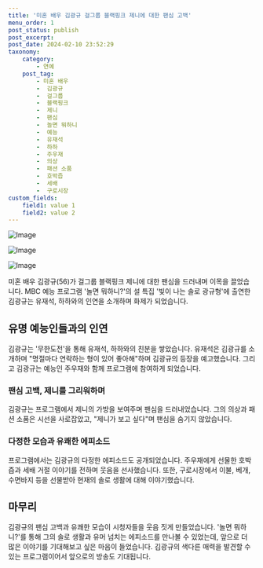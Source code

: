 ```yaml
---
title: '미혼 배우 김광규 걸그룹 블랙핑크 제니에 대한 팬심 고백'
menu_order: 1
post_status: publish
post_excerpt: 
post_date: 2024-02-10 23:52:29
taxonomy:
    category:
        - 연예
    post_tag:
        - 미혼 배우
        -  김광규
        -  걸그룹
        -  블랙핑크
        -  제니
        -  팬심
        -  놀면 뭐하니
        -  예능
        -  유재석
        -  하하
        -  주우재
        -  의상
        -  패션 소품
        -  호박즙
        -  세배
        -  구로시장
custom_fields:
    field1: value 1
    field2: value 2
---
```


![Image](https://mimgnews.pstatic.net/image/109/2024/02/10/0005016025_001_20240210195805377.png?type=w540)

![Image](https://ssl.pstatic.net/mimgnews/image/109/2024/02/10/0005016025_002_20240210195805418.jpg?type=w540)

![Image](https://mimgnews.pstatic.net/image/109/2024/02/10/0005016025_003_20240210195805441.jpg?type=w540)

미혼 배우 김광규(56)가 걸그룹 블랙핑크 제니에 대한 팬심을 드러내며 이목을 끌었습니다. MBC 예능 프로그램 '놀면 뭐하니?'의 설 특집 '빛이 나는 솔로 광규형'에 출연한 김광규는 유재석, 하하와의 인연을 소개하며 화제가 되었습니다.
## 유명 예능인들과의 인연
김광규는 '무한도전'을 통해 유재석, 하하와의 친분을 쌓았습니다. 유재석은 김광규를 소개하며 "명절마다 연락하는 형이 있어 좋아해"하며 김광규의 등장을 예고했습니다. 그리고 김광규는 예능인 주우재와 함께 프로그램에 참여하게 되었습니다.
### 팬심 고백, 제니를 그리워하며
김광규는 프로그램에서 제니의 가방을 보여주며 팬심을 드러내었습니다. 그의 의상과 패션 소품은 시선을 사로잡았고, "제니가 보고 싶다"며 팬심을 숨기지 않았습니다.
### 다정한 모습과 유쾌한 에피소드
프로그램에서는 김광규의 다정한 에피소드도 공개되었습니다. 주우재에게 선물한 호박즙과 세배 거절 이야기를 전하며 웃음을 선사했습니다. 또한, 구로시장에서 이불, 베개, 수면바지 등을 선물받아 현재의 솔로 생활에 대해 이야기했습니다.
## 마무리
김광규의 팬심 고백과 유쾌한 모습이 시청자들을 웃음 짓게 만들었습니다. '놀면 뭐하니?'를 통해 그의 솔로 생활과 유머 넘치는 에피소드를 만나볼 수 있었는데, 앞으로 더 많은 이야기를 기대해보고 싶은 마음이 들었습니다. 김광규의 색다른 매력을 발견할 수 있는 프로그램이어서 앞으로의 방송도 기대됩니다.
